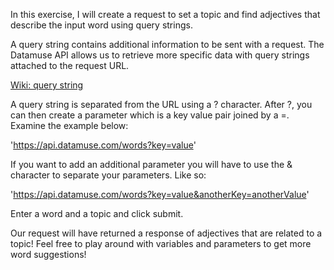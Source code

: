 In this exercise, I will create a request to set a topic and find adjectives that describe the input word using query strings.

A query string contains additional information to be sent with a request. The Datamuse API allows us to retrieve more specific data with query strings attached to the request URL.

   <a href="https://en.wikipedia.org/wiki/Query_string"> Wiki: query string</a>

A query string is separated from the URL using a ? character. After ?, you can then create a parameter which is a key value pair joined by a =. Examine the example below:

'https://api.datamuse.com/words?key=value'

If you want to add an additional parameter you will have to use the & character to separate your parameters. Like so:

'https://api.datamuse.com/words?key=value&anotherKey=anotherValue'

 
Enter a word and a topic and click submit.

Our request will have returned a response of adjectives that are related to a topic! Feel free to play around with variables and parameters to get more word suggestions!